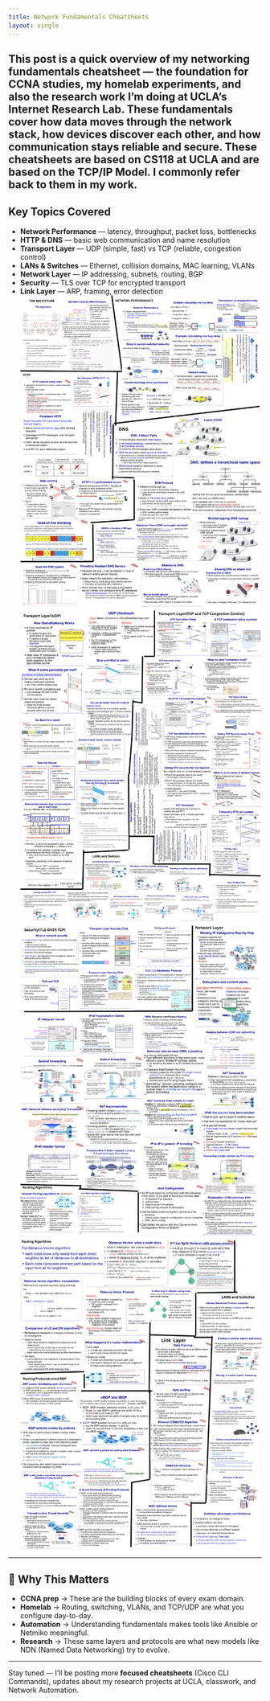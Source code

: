 ```yaml
---
title: Network Fundamentals Cheatsheets
layout: single
---
```

This post is a quick overview of my networking fundamentals cheatsheet — the foundation for CCNA studies, my homelab experiments, and also the research work I’m doing at UCLA’s Internet Research Lab. These fundamentals cover how data moves through the network stack, how devices discover each other, and how communication stays reliable and secure. These cheatsheets are based on CS118 at UCLA and are based on the TCP/IP Model. I commonly refer back to them in my work.
---
## Key Topics Covered
- **Network Performance** — latency, throughput, packet loss, bottlenecks  
- **HTTP & DNS** — basic web communication and name resolution
- **Transport Layer** — UDP (simple, fast) vs TCP (reliable, congestion control)
- **LANs & Switches** — Ethernet, collision domains, MAC learning, VLANs
- **Network Layer** — IP addressing, subnets, routing, BGP
- **Security** — TLS over TCP for encrypted transport 
- **Link Layer** — ARP, framing, error detection
![Networking Overview](/assets/images/pg1.png)
![Networking Overview](/assets/images/pg2.png)
![Networking Overview](/assets/images/pg3.png)
![Networking Overview](/assets/images/pg4.png)
---
## 📝 Why This Matters
- **CCNA prep** → These are the building blocks of every exam domain.  
- **Homelab** → Routing, switching, VLANs, and TCP/UDP are what you configure day-to-day.  
- **Automation** → Understanding fundamentals makes tools like Ansible or Netmiko meaningful.  
- **Research** → These same layers and protocols are what new models like NDN (Named Data Networking) try to evolve.  
---
Stay tuned — I’ll be posting more **focused cheatsheets** (Cisco CLI Commands), updates about my research projects at UCLA, classwork, and Network Automation.
